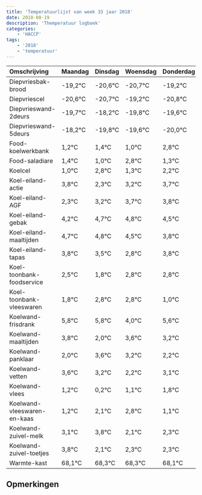 ```yaml
---
title: 'Temperatuurlijst van week 33 jaar 2018'
date: 2018-08-19
description: 'Themperatuur logboek'
categories:
    - 'HACCP'
tags:
    - '2018'
    - 'temperatuur'
---
```

|Omschrijving|Maandag|Dinsdag|Woensdag|Donderdag|Vrijdag|Zaterdag|Zondag|
|:---|:---|:---|:---|:---|:---|:---|:---|
|Diepvriesbak-brood|-19,2°C|-20,6°C|-20,7°C|-19,2°C|-20,8°C|-20,6°C|-21,0°C|
|Diepvriescel|-20,6°C|-20,7°C|-19,2°C|-20,8°C|-20,6°C|-21,0°C|-19,2°C|
|Diepvrieswand-2deurs|-19,7°C|-18,2°C|-19,8°C|-19,6°C|-20,0°C|-18,2°C|-19,7°C|
|Diepvrieswand-5deurs|-18,2°C|-19,8°C|-19,6°C|-20,0°C|-18,2°C|-19,7°C|-18,8°C|
|Food-koelwerkbank|1,2°C|1,4°C|1,0°C|2,8°C|1,3°C|2,2°C|2,7°C|
|Food-saladiare|1,4°C|1,0°C|2,8°C|1,3°C|2,2°C|2,7°C|2,8°C|
|Koelcel|1,0°C|2,8°C|1,3°C|2,2°C|2,7°C|2,8°C|2,5°C|
|Koel-eiland-actie|3,8°C|2,3°C|3,2°C|3,7°C|3,8°C|3,5°C|2,8°C|
|Koel-eiland-AGF|2,3°C|3,2°C|3,7°C|3,8°C|3,5°C|2,8°C|3,8°C|
|Koel-eiland-gebak|4,2°C|4,7°C|4,8°C|4,5°C|3,8°C|4,8°C|4,8°C|
|Koel-eiland-maaltijden|4,7°C|4,8°C|4,5°C|3,8°C|4,8°C|4,8°C|3,0°C|
|Koel-eiland-tapas|3,8°C|3,5°C|2,8°C|3,8°C|3,8°C|2,0°C|3,6°C|
|Koel-toonbank-foodservice|2,5°C|1,8°C|2,8°C|2,8°C|1,0°C|2,6°C|2,2°C|
|Koel-toonbank-vleeswaren|1,8°C|2,8°C|2,8°C|1,0°C|2,6°C|2,2°C|1,2°C|
|Koelwand-frisdrank|5,8°C|5,8°C|4,0°C|5,6°C|5,2°C|4,2°C|5,1°C|
|Koelwand-maaltijden|3,8°C|2,0°C|3,6°C|3,2°C|2,2°C|3,1°C|3,8°C|
|Koelwand-panklaar|2,0°C|3,6°C|3,2°C|2,2°C|3,1°C|3,8°C|2,1°C|
|Koelwand-vetten|3,6°C|3,2°C|2,2°C|3,1°C|3,8°C|2,1°C|2,3°C|
|Koelwand-vlees|1,2°C|0,2°C|1,1°C|1,8°C|0,1°C|0,3°C|0,3°C|
|Koelwand-vleeswaren-en-kaas|1,2°C|2,1°C|2,8°C|1,1°C|1,3°C|1,3°C|1,1°C|
|Koelwand-zuivel-melk|3,1°C|3,8°C|2,1°C|2,3°C|2,3°C|2,1°C|3,8°C|
|Koelwand-zuivel-toetjes|3,8°C|2,1°C|2,3°C|2,3°C|2,1°C|3,8°C|3,8°C|
|Warmte-kast|68,1°C|68,3°C|68,3°C|68,1°C|69,8°C|69,8°C|69,1°C|

## Opmerkingen


